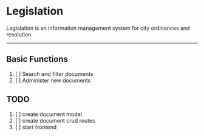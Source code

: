 Legislation
=====================

Legislation is an information management system for city ordinances and
resolution.

----------

Basic Functions
----------

 1. [ ] Search and filter documents
 2. [ ] Administer new documents

TODO
----------

 1. [ ] create document model
 2. [ ] create document crud routes
 3. [ ] start frontend

